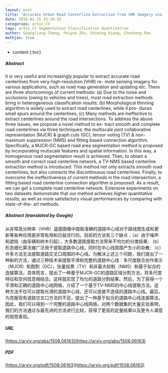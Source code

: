 ```yaml
---
layout: post
title: "Accurate Urban Road Centerline Extraction from VHR Imagery via Multiscale Segmentation and Tensor Voting"
date: 2016-02-25 15:29:25
categories: arXiv_CV
tags: arXiv_CV Segmentation Classification Quantitative
author: Guangliang Cheng, Feiyun Zhu, Shiming Xiang, Chunhong Pan
mathjax: true
---
```


* content
{:toc}

##### Abstract
It is very useful and increasingly popular to extract accurate road centerlines from very-high-resolution (VHR) re- mote sensing imagery for various applications, such as road map generation and updating etc. There are three shortcomings of current methods: (a) Due to the noise and occlusions (owing to vehicles and trees), most road extraction methods bring in heterogeneous classification results; (b) Morphological thinning algorithm is widely used to extract road centerlines, while it pro- duces small spurs around the centerlines; (c) Many methods are ineffective to extract centerlines around the road intersections. To address the above three issues, we propose a novel method to ex- tract smooth and complete road centerlines via three techniques: the multiscale joint collaborative representation (MJCR) & graph cuts (GC), tensor voting (TV) & non-maximum suppression (NMS) and fitting based connection algorithm. Specifically, a MJCR-GC based road area segmentation method is proposed by incorporating mutiscale features and spatial information. In this way, a homogenous road segmentation result is achieved. Then, to obtain a smooth and correct road centerline network, a TV-NMS based centerline extraction method is introduced. This method not only extracts smooth road centerlines, but also connects the discontinuous road centerlines. Finally, to overcome the ineffectiveness of current methods in the road intersection, a fitting based road centerline connection algorithm is proposed. As a result, we can get a complete road centerline network. Extensive experiments on two datasets demonstrate that our method achieves higher quantitative results, as well as more satisfactory visual performances by comparing with state-of-the- art methods.

##### Abstract (translated by Google)
从非常高分辨率（VHR）遥感图像中提取准确的道路中心线对于路线图生成和更新等各种应用是非常有用和日益流行的。目前的方法有三个缺点：（a）由于噪声和遮挡（由车辆和树木引起），大多数道路提取方法带来不均匀的分类结果; （b）形态细化算法被广泛用于提取道路中心线，同时在中心线周围产生小的杂散; （c）许多方法无法提取道路交叉口周围的中心线。为解决上述三个问题，我们提出了一种新的方法，通过三种技术来提取平滑和完整的道路中心线：多尺度联合协作表示（MJCR）和图割（GC），张量投票（TV）和非最大抑制（NMS）和基于拟合的连接算法。具体而言，提出了一种基于MJCR-GC的道路区域分割方法，将多尺度特征和空间信息相结合。这样就实现了均匀的道路分割结果。然后，为了获得一个平滑和正确的道路中心线网络，介绍了一个基于TV-NMS的中心线提取方法。这种方法不仅可以提取光滑的道路中心线，还可以连接不连续的道路中心线。最后，为克服现有道路交叉口方法的不足，提出了一种基于拟合的道路中心线连接算法。因此，我们可以得到一个完整的道路中心线网络。对两个数据集的大量实验表明，我们的方法通过与最先进的方法进行比较，获得了更高的定量结果以及更令人满意的视觉表现。

##### URL
[https://arxiv.org/abs/1508.06163](https://arxiv.org/abs/1508.06163)

##### PDF
[https://arxiv.org/pdf/1508.06163](https://arxiv.org/pdf/1508.06163)

